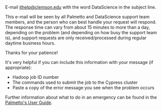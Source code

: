 
E-mail <ithelp@clemson.edu>  with the word  DataScience  in the subject line.

This e-mail will be seen by all Palmetto and DataScience support team members, and the person who can best handle your request will respond.  The response time can vary from about 15 minutes to more than a day, depending on the problem (and depending on how busy the support team is), and support requests are only received/processed during regular daytime business hours.

Thanks for your patience!

It's very helpful if you can include this information with your message (if appropriate):

-  Hadoop job ID number
-  The commands used to submit the job to the Cypress cluster
-  Paste a copy of the error message you see when the problem occurs

Further information about what to do in an emergency can be found in the <a href="http://www.palmetto.clemson.edu/pages/userguide.html#help" target="_blank">Palmetto's User Guide</a>.
